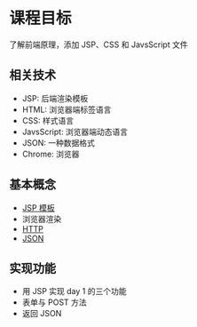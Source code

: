 # 课程目标

了解前端原理，添加 JSP、CSS 和 JavsScript 文件

## 相关技术

- JSP: 后端渲染模板
- HTML: 浏览器端标签语言
- CSS: 样式语言
- JavsScript: 浏览器端动态语言
- JSON: 一种数据格式
- Chrome: 浏览器

## 基本概念

- [JSP 模板](http://www.runoob.com/jsp/jsp-tutorial.html)
- 浏览器渲染
- [HTTP](http://www.runoob.com/http/http-tutorial.html)
- [JSON](http://www.w3school.com.cn/json/index.asp)

## 实现功能

- 用 JSP 实现 day 1 的三个功能
- 表单与 POST 方法
- 返回 JSON